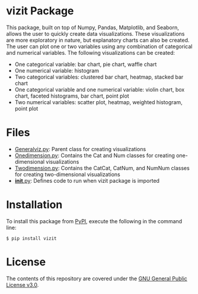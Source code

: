 # vizit Package

This package, built on top of Numpy, Pandas, Matplotlib, and Seaborn, allows the user to quickly create data visualizations. These visualizations are more exploratory in nature, but explanatory charts can also be created. The user can plot one or two variables using any combination of categorical and numerical variables. The following visualizations can be created:

- One categorical variable: bar chart, pie chart, waffle chart
- One numerical variable: histogram
- Two categorical variables: clustered bar chart, heatmap, stacked bar chart
- One categorical variable and one numerical variable: violin chart, box chart, faceted histograms, bar chart, point plot
- Two numerical variables: scatter plot, heatmap, weighted histogram, point plot

# Files

- [Generalviz.py](https://github.com/evanchen13/vizit/blob/main/vizit/Generalviz.py): Parent class for creating visualizations
- [Onedimension.py](https://github.com/evanchen13/vizit/blob/main/vizit/Onedimension.py): Contains the Cat and Num classes for creating one-dimensional visualizations
- [Twodimension.py](https://github.com/evanchen13/vizit/blob/main/vizit/Twodimension.py): Contains the CatCat, CatNum, and NumNum classes for creating two-dimensional visualizations
- [__init__.py](https://github.com/evanchen13/vizit/blob/main/vizit/__init__.py): Defines code to run when vizit package is imported

# Installation

To install this package from [PyPI](https://pypi.org/project/vizit/), execute the following in the command line:

```
$ pip install vizit
```

# License

The contents of this repository are covered under the [GNU General Public License v3.0](https://github.com/evanchen13/vizit/blob/main/license.txt).
